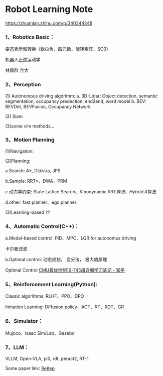 # Robot Learning Note
https://zhuanlan.zhihu.com/p/340344248

### 1、Robotics Basic：

姿态表示和转换（欧拉角、四元数、旋转矩阵、SO3）

机器人正逆运动学

林佩群 台大


### 2、Perception

(1) Autonomous driving algorithm:
a. 3D-Lidar: Object detection, semantic segmentation, occupancy predection, end2end, word model
b. BEV:  BEVDet, BEVFusion, Occupancy Network

(2) Slam     

(3)some vlm methods...


### 3、Motion Planning

(1)Navigation:

(2)Planning:

a.Search: A*, Dijkstra, JPS

b.Sample: RRT*、DWA、PRM

c.动力学约束: State Lattice Search、Kinodynamic RRT*算法、Hybrid A*算法

d.other: fast planner、ego planner

(3)Learning-based ??

### 4、Automatic Control(C++)：

a.Model-based control: PID、MPC、LQR for autonomus driving

卡尔曼滤波

b.Optimal control: 动态规划， 变分法， 极大值原理

Optimal Control 
[CMU最优控制16-745超详细学习笔记 - 知乎](https://zhuanlan.zhihu.com/p/629131647)


### 5、Reinforcement Learning(Python):

Classic algorithms: RLHF、PPO、DPO

Imitation Learning: Diffusion policy、ACT、RT、RDT、GR


### 6、Simulator：

Mujoco、Isaac Sim/Lab、Gazebo


### 7、LLM：

VLLM, Open-VLA, pi0, rdt, peract2, RT-1

Some paper link:
[ReKep](https://rekep-robot.github.io/)